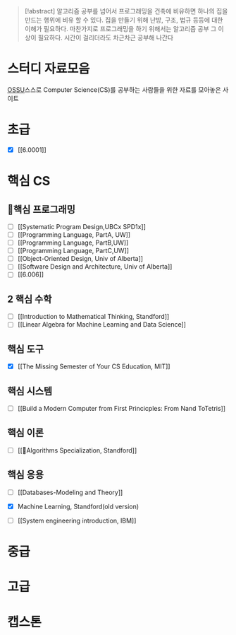 
> [!abstract] 알고리즘 공부를 넘어서
> 프로그래밍을 건축에 비유하면 하나의 집을 만드는 행위에 비유 할 수 있다. 집을 만들기 위해 난방, 구조, 법규 등등에 대한 이해가 필요하다. 마찬가지로 프로그래밍을 하기 위해서는 알고리즘 공부 그 이상이 필요하다. 시간이 걸리더라도 차근차근 공부해 나간다


# 스터디 자료모음

[OSSU](https://ossu.firebaseapp.com/#/curriculum)스스로 Computer Science(CS)를 공부하는 사람들을 위한 자료를 모아놓은 사이트

# 초급
 - [x] [[6.0001]] 
#  핵심 CS

## 핵심 프로그래밍
- [ ] [[Systematic Program Design,UBCx SPD1x]]
- [ ] [[Programming Language, PartA, UW]]
- [ ] [[Programming Language, PartB,UW]]
- [ ] [[Programming Language, PartC,UW]]
- [ ] [[Object-Oriented Design, Univ of Alberta]]
- [ ] [[Software Design and Architecture, Univ of Alberta]]
- [ ] [[6.006]]

## 2 핵심 수학

- [ ] [[Introduction to Mathematical Thinking, Standford]]
- [ ] [[Linear Algebra for Machine Learning and Data Science]]
## 핵심 도구
- [x] [[The Missing Semester of Your CS Education, MIT]]

## 핵심 시스템
- [ ] [[Build a Modern Computer from First Princicples: From Nand ToTetris]]

## 핵심 이론
- [ ] [[Algorithms Specialization, Standford]]
## 핵심 응용
- [ ] [[Databases-Modeling and Theory]]
- [x] Machine Learning, Standford(old version)
- [ ] [[System engineering introduction, IBM]]


# 중급

# 고급

# 캡스톤


